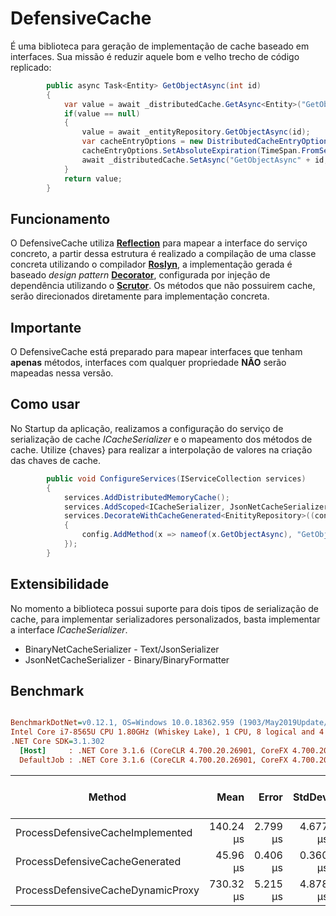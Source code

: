 # DefensiveCache
É uma biblioteca para geração de implementação de cache baseado em interfaces. Sua missão é reduzir aquele bom e velho trecho de código replicado:
```csharp
        public async Task<Entity> GetObjectAsync(int id)
        {
            var value = await _distributedCache.GetAsync<Entity>("GetObjectAsync" + id);
            if(value == null)
            {
                value = await _entityRepository.GetObjectAsync(id);
                var cacheEntryOptions = new DistributedCacheEntryOptions();
                cacheEntryOptions.SetAbsoluteExpiration(TimeSpan.FromSeconds(1000));
                await _distributedCache.SetAsync("GetObjectAsync" + id, value, cacheEntryOptions);
            }
            return value;
        }
```

## Funcionamento
O DefensiveCache utiliza [__Reflection__](https://docs.microsoft.com/en-us/dotnet/csharp/programming-guide/concepts/reflection) para mapear a interface do serviço concreto, a partir dessa estrutura é realizado a compilação de uma classe concreta utilizando o compilador [__Roslyn__](https://github.com/dotnet/roslyn), a implementação gerada é baseado _design pattern_ [__Decorator__](https://refactoring.guru/design-patterns/decorator), configurada por injeção de dependência utilizando o [__Scrutor__](https://github.com/khellang/Scrutor). Os métodos que não possuirem cache, serão direcionados diretamente para implementação concreta.

## Importante
O DefensiveCache está preparado para mapear interfaces que tenham __apenas__ métodos, interfaces com qualquer propriedade __NÃO__ serão mapeadas nessa versão.

## Como usar
No Startup da aplicação, realizamos a configuração do serviço de serialização de cache _ICacheSerializer_ e o mapeamento dos métodos de cache. Utilize {chaves} para realizar a interpolação de valores na criação das chaves de cache.

```csharp
        public void ConfigureServices(IServiceCollection services)
        {
            services.AddDistributedMemoryCache();
            services.AddScoped<ICacheSerializer, JsonNetCacheSerializer>();
            services.DecorateWithCacheGenerated<EnitityRepository>((config) =>
            {
                config.AddMethod(x => nameof(x.GetObjectAsync), "GetObjectAsync{id}", 60);
            });
        }
```

## Extensibilidade
No momento a biblioteca possui suporte para dois tipos de serialização de cache, para implementar serializadores personalizados, basta implementar a interface _ICacheSerializer_.
* BinaryNetCacheSerializer - Text/JsonSerializer
* JsonNetCacheSerializer - Binary/BinaryFormatter

## Benchmark
``` ini

BenchmarkDotNet=v0.12.1, OS=Windows 10.0.18362.959 (1903/May2019Update/19H1)
Intel Core i7-8565U CPU 1.80GHz (Whiskey Lake), 1 CPU, 8 logical and 4 physical cores
.NET Core SDK=3.1.302
  [Host]     : .NET Core 3.1.6 (CoreCLR 4.700.20.26901, CoreFX 4.700.20.31603), X64 RyuJIT
  DefaultJob : .NET Core 3.1.6 (CoreCLR 4.700.20.26901, CoreFX 4.700.20.31603), X64 RyuJIT


```
|                            Method |      Mean |    Error |   StdDev | Completed Work Items | Lock Contentions |   Gen 0 | Gen 1 | Gen 2 | Allocated | Allocated native memory | Native memory leak |
|---------------------------------- |----------:|---------:|---------:|---------------------:|-----------------:|--------:|------:|------:|----------:|------------------------:|-------------------:|
|  ProcessDefensiveCacheImplemented | 140.24 μs | 2.799 μs | 4.677 μs |               0.0005 |                - | 28.0762 |     - |     - | 116.13 KB |                       - |                  - |
|    ProcessDefensiveCacheGenerated |  45.96 μs | 0.406 μs | 0.360 μs |               0.0001 |                - |  4.8828 |     - |     - |  20.18 KB |                       - |                  - |
| ProcessDefensiveCacheDynamicProxy | 730.32 μs | 5.215 μs | 4.878 μs |               0.0039 |                - | 70.3125 |     - |     - | 293.76 KB |                    0 KB |                  - |


